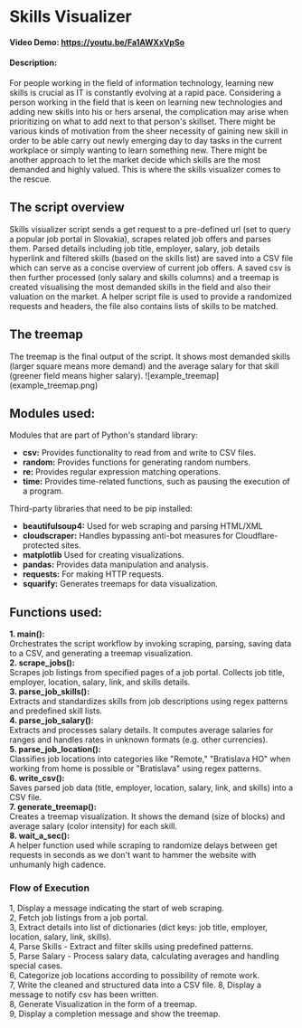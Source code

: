 # Skills Visualizer
#### Video Demo: https://youtu.be/Fa1AWXxVpSo
#### Description:
For people working in the field of information technology, learning new skills is crucial as IT is constantly evolving at a rapid pace. Considering a person working in the field that is keen on learning new technologies and adding new skills into his or hers arsenal, the complication may arise when prioritizing on what to add next to that person's skillset. There might be various kinds of motivation from the sheer necessity of gaining new skill in order to be able carry out newly emerging day to day tasks in the current workplace or simply wanting to learn something new. There might be another approach to let the market decide which skills are the most demanded and highly valued. This is where the skills visualizer comes to the rescue. 

## The script overview
Skills visualizer script sends a get request to a pre-defined url (set to query a popular job portal in Slovakia), scrapes related job offers and parses them. Parsed details including job title, employer, salary, job details hyperlink and filtered skills (based on the skills list) are saved into a CSV file which can serve as a concise overview of current job offers. A saved csv is then further processed (only salary and skills columns) and a treemap is created visualising the most demanded skills in the field and also their valuation on the market. A helper script file is used to provide a randomized requests and headers, the file also contains lists of skills to be matched.

## The treemap
The treemap is the final output of the script. It shows most demanded skills (larger square means more demand) and the average salary for that skill (greener field means higher salary).
![example_treemap] (example_treemap.png)

## Modules used:

Modules that are part of Python's standard library:

- **csv:** Provides functionality to read from and write to CSV files.<br />
- **random:** Provides functions for generating random numbers.<br /> 
- **re:** Provides regular expression matching operations.<br />
- **time:** Provides time-related functions, such as pausing the execution of a program.<br />


Third-party libraries that need to be pip installed:
- **beautifulsoup4:** Used for web scraping and parsing HTML/XML<br />
- **cloudscraper:** Handles bypassing anti-bot measures for Cloudflare-protected sites.<br />
- **matplotlib** Used for creating visualizations.<br />
- **pandas:** Provides data manipulation and analysis.<br />
- **requests:** For making HTTP requests.<br />
- **squarify:** Generates treemaps for data visualization.

## Functions used:
**1. main():** <br />Orchestrates the script workflow by invoking scraping, parsing, saving data to a CSV, and generating a treemap visualization.<br />
**2. scrape_jobs():**<br /> Scrapes job listings from specified pages of a job portal. Collects job title, employer, location, salary, link, and skills details.<br />
**3. parse_job_skills():**<br /> Extracts and standardizes skills from job descriptions using regex patterns and predefined skill lists.<br />
**4. parse_job_salary():**<br /> Extracts and processes salary details. It computes average salaries for ranges and handles rates in unknown formats (e.g. other currencies).<br />
**5. parse_job_location():**<br /> Classifies job locations into categories like "Remote," "Bratislava HO" when working from home is possible or "Bratislava" using regex patterns.<br />
**6. write_csv():**<br /> Saves parsed job data (title, employer, location, salary, link, and skills) into a CSV file.<br />
**7. generate_treemap():**<br /> Creates a treemap visualization. It shows the demand (size of blocks) and average salary (color intensity) for each skill.<br />
**8. wait_a_sec():**<br /> A helper function used while scraping to randomize delays between get requests in seconds as we don't want to hammer the website with unhumanly high cadence.<br />


### Flow of Execution
1, Display a message indicating the start of web scraping.<br />
2, Fetch job listings from a job portal.<br />
3, Extract details into list of dictionaries (dict keys: job title, employer, location, salary, link, skills).<br />
4, Parse Skills - Extract and filter skills using predefined patterns.<br />
5, Parse Salary - Process salary data, calculating averages and handling special cases.<br />
6, Categorize job locations according to possibility of remote work.<br />
7, Write the cleaned and structured data into a CSV file.
8, Display a message to notify csv has been written.<br />
8, Generate Visualization in the form of a treemap.<br />
9, Display a completion message and show the treemap.
